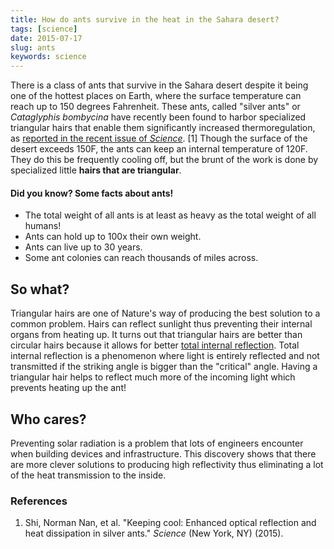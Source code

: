 ```yaml
---
title: How do ants survive in the heat in the Sahara desert?
tags: [science]
date: 2015-07-17
slug: ants
keywords: science
---
```


There is a class of ants that survive in the Sahara desert despite it being one of the hottest places on Earth, where the surface temperature can reach up to 150 degrees Fahrenheit. These ants, called "silver ants" or *Cataglyphis bombycina* have recently been found to harbor specialized triangular hairs that enable them significantly increased thermoregulation, as [reported in the recent issue of *Science*](http://www.sciencemag.org/content/349/6245/298.full). [1] Though the surface of the desert exceeds 150F, the ants can keep an internal temperature of 120F. They do this be frequently cooling off, but the brunt of the work is done by specialized little **hairs that are triangular**. 

<aside>
<h4>Did you know? Some facts about ants!</h4>
<ul>
<li>The total weight of all ants is at least as heavy as the total weight of all humans!</li>
<li>Ants can hold up to 100x their own weight.</li>
<li>Ants can live up to 30 years.</li>
<li>Some ant colonies can reach thousands of miles across.</li>
</ul>
</aside>

## So what?

Triangular hairs are one of Nature's way of producing the best solution to a common problem. Hairs can reflect sunlight thus preventing their internal organs from heating up. It turns out that triangular hairs are better than circular hairs because it allows for better [total internal reflection](https://en.wikipedia.org/wiki/Total_internal_reflection). Total internal reflection is a phenomenon where light is entirely reflected and not transmitted if the striking angle is bigger than the "critical" angle. Having a triangular hair helps to reflect much more of the incoming light which prevents heating up the ant!


## Who cares?

Preventing solar radiation is a problem that lots of engineers encounter when building devices and infrastructure. This discovery shows that there are more clever solutions to producing high reflectivity thus eliminating a lot of the heat transmission to the inside.

### References

1. Shi, Norman Nan, et al. "Keeping cool: Enhanced optical reflection and heat dissipation in silver ants." *Science* (New York, NY) (2015).
